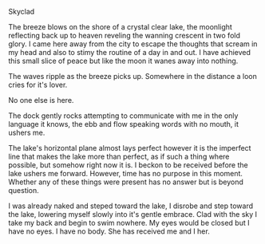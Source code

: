 Skyclad

The breeze blows on the shore of a crystal clear lake, the moonlight reflecting back up to heaven reveling the wanning crescent in two fold glory. I came here away from the city to escape the thoughts that scream in my head and also to stimy the routine of a day in and out. I have achieved this small slice of peace but like the moon it wanes away into nothing.

The waves ripple as the breeze picks up. Somewhere in the distance a loon cries for it's lover.

No one else is here.

The dock gently rocks attempting to communicate with me in the only language it knows, the ebb and flow speaking words with no mouth, it ushers me.

The lake's horizontal plane almost lays perfect however it is the imperfect line that makes the lake more than perfect, as if such a thing where possible, but somehow right now it is. I beckon to be received before the lake ushers me forward. However, time has no purpose in this moment. Whether any of these things were present has no answer but is beyond question.

I was already naked and steped toward the lake,
I disrobe and step toward the lake, lowering myself slowly into it's gentle embrace.  Clad with the sky I take my back and begin to swim nowhere.  My eyes would be closed but I have no eyes. I have no body. She has received me and I her.




